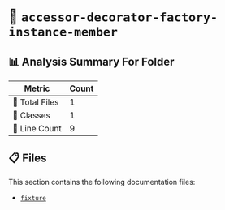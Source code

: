# 📁 `accessor-decorator-factory-instance-member`

## 📊 Analysis Summary For Folder

| Metric | Count |
|--------|-------|
| 📁 Total Files | 1 |
| 🧱 Classes | 1 |
| 🔢 Line Count | 9 |


## 📋 Files

This section contains the following documentation files:

- [`fixture`](./fixture.md)